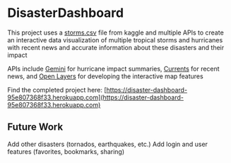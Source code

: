 # DisasterDashboard

This project uses a [storms.csv](https://www.kaggle.com/datasets/christinezinkand/storms) file from kaggle and multiple APIs to create an interactive data visualization of multiple tropical storms and hurricanes with recent news and accurate information about these disasters and their impact

APIs include [Gemini](https://ai.google.dev) for hurricane impact summaries, [Currents](https://currentsapi.services/en) for recent news, and [Open Layers](https://openlayers.org/) for developing the interactive map features

Find the completed project here: [https://disaster-dashboard-95e807368f33.herokuapp.com](https://disaster-dashboard-95e807368f33.herokuapp.com)

## Future Work

Add other disasters (tornados, earthquakes, etc.)
Add login and user features (favorites, bookmarks, sharing)
